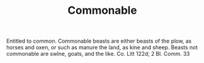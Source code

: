 ---
title: Commonable
letter: C
permalink: "/definitions/bld-commonable.html"
body: Entitled to common. Commonable beasts are either beasts of the plow, as horses
  and oxen, or such as manure the land, as kine and sheep. Beasts not commonable are
  swlne, goats, and the like. Co. Litt 122d; 2 Bl. Comm. 33
published_at: '2018-07-07'
source: Black's Law Dictionary 2nd Ed (1910)
layout: post
---